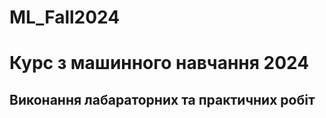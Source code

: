 # ML_Fall2024
<h1>Курс з машинного навчання 2024</h1>

<h2>Виконання лабараторних та практичних робіт</h2>
